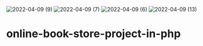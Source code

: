 ![2022-04-09 (9)](https://user-images.githubusercontent.com/87483774/162607503-21ea7176-6081-4db3-84cf-5dbd64a0bffb.png)
![2022-04-09 (7)](https://user-images.githubusercontent.com/87483774/162607448-5cc94299-3cd7-46df-95f8-b45598b629c4.png)
![2022-04-09 (6)](https://user-images.githubusercontent.com/87483774/162607463-8b5692ce-b408-4bc2-b780-856fd5fff3ed.png)
![2022-04-09 (13)](https://user-images.githubusercontent.com/87483774/162607329-f0faf07f-8114-4bd8-837c-68627376220d.png)
# online-book-store-project-in-php
